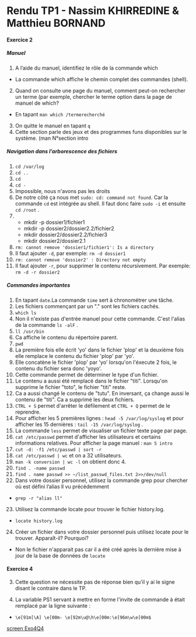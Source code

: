 # Rendu TP1 - Nassim KHIRREDINE & Matthieu BORNAND


#### Exercice 2
##### Manuel

1. A l’aide du manuel, identifiez le rôle de la commande which
- La commande which affiche le chemin complet des commandes (shell).
2. Quand on consulte une page du manuel, comment peut-on rechercher un terme (par exemple, chercher le terme option dans la page de manuel de which?
- En tapant ```man which /termerecherché```
3. On quitte le manuel en tapant ```q```
4. Cette section parle des jeux et des programmes funs disponibles sur le système. (man N°section intro

##### Navigation dans l’arborescence des fichiers

1. ```cd /var/log```
2. ```cd ..```
3. ```cd```
4. ```cd -```
5. Impossible, nous n'avons pas les droits
6. De notre côté ça nous met ```sudo: cd: command not found```. Car la commande ```cd``` est intégrée au shell. Il faut donc faire ```sudo -i``` et ensuite ```cd /root``` .
7. * mkdir -p dossier1/fichier1
    * mkdir -p dossier2/dossier2.2/fichier2
    * mkdir dossier2/dossier2.2/fichier3
    * mkdir dossier2/dossier2.1
8. ```rm: cannot remove 'dossier1/fichier1': Is a directory```
9. Il faut ajouter ```-d```, par exemple: ```rm -d dossier1```
10. ```rm: cannot remove 'dossier2' : Directory not empty```
11. Il faut ajouter ```-r```, pour supprimer le contenu récursivement. Par exemple: ```rm -d -r dossier2```

##### Commandes importantes
1. En tapant ```date```.La commande ```time``` sert à chronométrer une tâche.
2. Les fichiers commençant par un "." sont les fichiers cachés.
3. ```which ls```
4. Non il n'existe pas d'entrée manuel pour cette commande. C'est l'alias de la commande ```ls -alF``` .
5. ```ll /usr/bin```
6. Ca affiche le contenu du répertoire parent.
7. ```pwd```
8. La première fois elle écrit 'yo' dans le fichier 'plop' et la deuxième fois elle remplace le contenu du fichier 'plop' par 'yo'.
9. Elle concatène le fichier 'plop' par 'yo' lorsqu'on l'éxecute 2 fois, le contenu du fichier sera donc 'yoyo'.
10. Cette commande permet de déterminer le type d'un fichier.
11. Le contenu a aussi été remplacé dans le fichier "titi". Lorsqu'on supprime le fichier "toto", le fichier "titi" reste.
12. Ca a aussi changé le contenu de "tutu". En inversant, ça change aussi le contenu de "titi". Ca a supprimé les deux fichiers.
13. ```CTRL + S``` permet d'arrêter le défilement et ```CTRL + Q``` permet de le reprendre.
14. Pour afficher les 5 premières lignes : ```head -5 /var/log/syslog``` et pour afficher les 15 dernières : ```tail -15 /var/log/syslog``` .
15. La commande ```less``` permet de visualiser un fichier texte page par page.
16. ```cat /etc/passwd``` permet d'afficher les utilisateurs et certains informations relatives. Pour afficher la page manuel : ```man 5 intro```
17. ```cut -d: -f1 /etc/passwd | sort -r```
18. ```cat /etc/passwd | wc``` et on a 32 utilisateurs.
19. ```man -k conversion | wc -l``` on obtient donc 4.
20. ```find . -name passwd```
21. ```find . name passwd >> ~/list_passwd_files.txt 2>>/dev/null```
22. Dans votre dossier personnel, utilisez la commande grep pour chercher où est défini l’alias ll vu précédemment
- ```grep -r "alias ll"``` 
23. Utilisez la commande locate pour trouver le fichier history.log.
- ```locate history.log```
24. Créer un fichier dans votre dossier personnel puis utilisez locate pour le trouver. Apparaît-il? Pourquoi?
- Non le fichier n'apparait pas car il a été créé après la dernière mise à jour de la base de données de ```locate```

#### Exercice 4

3. Cette question ne nécessite pas de réponse bien qu'il y ai le signe disant le contraire dans le TP.

4. La variable PS1 servant à mettre en forme l'invite de commande à était remplacé par la ligne suivante : 
- ```\e[91m[\A] \e[00m- \e[92m\u@\h\e[00m:\e[96m\w\e[00m$```

[screen Exo4Q4](/img/inviteCommande_Exo4Q4.png)
